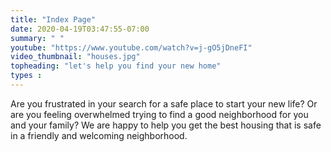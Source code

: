 ```yaml
---
title: "Index Page"
date: 2020-04-19T03:47:55-07:00
summary: " "
youtube: "https://www.youtube.com/watch?v=j-gO5jDneFI"
video_thumbnail: "houses.jpg"
topheading: "let's help you find your new home"
types :
---
```


Are you frustrated in your search for a safe place to start your new life? Or are you feeling overwhelmed trying to find a good neighborhood for you and your family? We are happy to help you get the best housing that is safe in a friendly and welcoming neighborhood.
